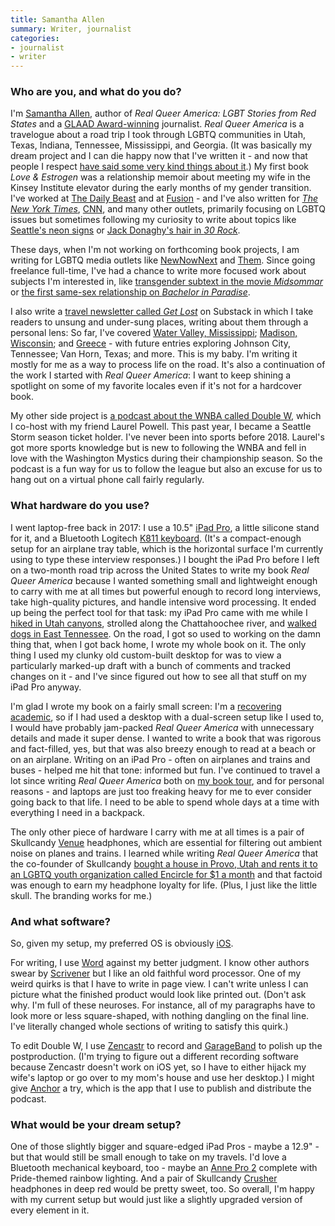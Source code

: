 ```yaml
---
title: Samantha Allen
summary: Writer, journalist 
categories:
- journalist
- writer
---
```


### Who are you, and what do you do?

I'm [Samantha Allen](http://samanthaleighallen.com/ "Samantha's website."), author of _Real Queer America: LGBT Stories from Red States_ and a [GLAAD Award-winning](https://www.hollywoodreporter.com/lists/glaad-media-awards-complete-list-winners-2018-1078487 "A Hollywood Reporter article about the 2018 GLAAD Media Award winners.") journalist. _Real Queer America_ is a travelogue about a road trip I took through LGBTQ communities in Utah, Texas, Indiana, Tennessee, Mississippi, and Georgia. (It was basically my dream project and I can die happy now that I've written it - and now that people I respect [have said some very kind things about it](https://www.lambdaliterary.org/reviews/03/12/samantha-allen-real-queer-america/ "An article by D. Gilson about Samantha's book.").) My first book _Love & Estrogen_ was a relationship memoir about meeting my wife in the Kinsey Institute elevator during the early months of my gender transition. I've worked at [The Daily Beast](https://www.thedailybeast.com/author/samantha-allen "Samantha's articles on The Daily Beast.") and at [Fusion](https://fusion.tv/author/samantha-allen/ "Samantha's articles on Fusion.") - and I've also written for [_The New York Times_](https://www.nytimes.com/2019/03/13/opinion/lgbt-trump-red-states.html "Samantha's NYT article about LGBT communities in red American states."), [CNN](https://edition.cnn.com/2019/10/08/opinions/lgbtq-rights-supreme-court-town-hall-allen/index.html "Samantha's CNN article about two LGBTQ court cases in the US."), and many other outlets, primarily focusing on LGBTQ issues but sometimes following my curiosity to write about topics like [Seattle's neon signs](https://crosscut.com/2019/09/neon-symbol-seattles-past-what-will-illuminate-its-future "Samantha's Crosscut article about Seattle's neon lights.") or [Jack Donaghy's hair in _30 Rock_](https://www.pastemagazine.com/articles/2017/04/jack-donaghys-hair-ranked-by-season.html "Samantha's Paste article about Jack Donaghy's hair.").

These days, when I'm not working on forthcoming book projects, I am writing for LGBTQ media outlets like [NewNowNext](http://www.newnownext.com/author/allens/ "Samantha's articles on NewNowNext.") and [Them](https://www.them.us/contributor/samantha-allenamaamantha-allen "Samantha's articles on Them."). Since going freelance full-time, I've had a chance to write more focused work about subjects I'm interested in, like [transgender subtext in the movie _Midsommar_](https://www.them.us/story/secret-trans-narrative-midsommar "Samantha's Them article about the Midsommar movie.") or [the first same-sex relationship on _Bachelor in Paradise_](http://www.newnownext.com/demi-burnett-bisexual-bachelor-in-paradise/07/2019/ "Samantha's NewNowNext article about Bachelor In Paradise.").

I also write a [travel newsletter called _Get Lost_](https://getlost.substack.com/ "Samantha's travel newsletter.") on Substack in which I take readers to unsung and under-sung places, writing about them through a personal lens: So far, I've covered [Water Valley, Mississippi](https://getlost.substack.com/p/water-valley-mississippi "Samantha's newsletter entry about Water Valley in Mississippi."); [Madison, Wisconsin](https://getlost.substack.com/p/madison-wisconsin "Samantha's newsletter entry about Madison in Wisconsin."); and [Greece](https://getlost.substack.com/p/-santorini-greece "Samantha's newsletter entry about Greece.") - with future entries exploring Johnson City, Tennessee; Van Horn, Texas; and more. This is my baby. I'm writing it mostly for me as a way to process life on the road. It's also a continuation of the work I started with _Real Queer America_: I want to keep shining a spotlight on some of my favorite locales even if it's not for a hardcover book.

My other side project is [a podcast about the WNBA called Double W](https://anchor.fm/doublew "Samantha and Laurel's podcast."), which I co-host with my friend Laurel Powell. This past year, I became a Seattle Storm season ticket holder. I've never been into sports before 2018. Laurel's got more sports knowledge but is new to following the WNBA and fell in love with the Washington Mystics during their championship season. So the podcast is a fun way for us to follow the league but also an excuse for us to hang out on a virtual phone call fairly regularly.

### What hardware do you use?

I went laptop-free back in 2017: I use a 10.5" [iPad Pro][ipad-pro], a little silicone stand for it, and a Bluetooth Logitech [K811 keyboard][bluetooth-easy-switch-keyboard-k811]. (It's a compact-enough setup for an airplane tray table, which is the horizontal surface I'm currently using to type these interview responses.) I bought the iPad Pro before I left on a two-month road trip across the United States to write my book _Real Queer America_ because I wanted something small and lightweight enough to carry with me at all times but powerful enough to record long interviews, take high-quality pictures, and handle intensive word processing. It ended up being the perfect tool for that task: my iPad Pro came with me while I [hiked in Utah canyons](https://www.dailyxtra.com/coming-out-and-coming-home-to-mormon-country-157615 "Samantha's Xtra article about coming out and Utah."), strolled along the Chattahoochee river, and [walked dogs in East Tennessee](https://www.thedailybeast.com/why-i-love-johnson-city-an-lgbt-idyll-right-in-the-heart-of-bible-belt-13 "Samantha's Daily Beast article about Johnson City in Tennessee."). On the road, I got so used to working on the damn thing that, when I got back home, I wrote my whole book on it. The only thing I used my clunky old custom-built desktop for was to view a particularly marked-up draft with a bunch of comments and tracked changes on it - and I've since figured out how to see all that stuff on my iPad Pro anyway.

I'm glad I wrote my book on a fairly small screen: I'm a [recovering academic](https://news.emory.edu/features/2018/10/seen-heard/index.html "An Emory University article about Samantha seeing help on campus after coming out as transgender."), so if I had used a desktop with a dual-screen setup like I used to, I would have probably jam-packed _Real Queer America_ with unnecessary details and made it super dense. I wanted to write a book that was rigorous and fact-filled, yes, but that was also breezy enough to read at a beach or on an airplane. Writing on an iPad Pro - often on airplanes and trains and buses - helped me hit that tone: informed but fun. I've continued to travel a lot since writing _Real Queer America_ both on [my book tour](https://www.lambdaliterary.org/features/oped/04/25/samantha-allen-banal-profane/ "A Lambda Literary article about Samantha's book tour."), and for personal reasons - and laptops are just too freaking heavy for me to ever consider going back to that life. I need to be able to spend whole days at a time with everything I need in a backpack.

The only other piece of hardware I carry with me at all times is a pair of Skullcandy [Venue][] headphones, which are essential for filtering out ambient noise on planes and trains. I learned while writing _Real Queer America_ that the co-founder of Skullcandy [bought a house in Provo, Utah and rents it to an LGBTQ youth organization called Encircle for $1 a month](https://www.heraldextra.com/news/local/central/provo/encircle-home-in-downtown-provo-to-bring-services-to-lgbt/article_3735eedd-adca-5bb6-a2a1-260a9c0d90a7.html "A Heald Extra article about a house in Utah owned by the co-founder of Skullcandy.") and that factoid was enough to earn my headphone loyalty for life. (Plus, I just like the little skull. The branding works for me.)

### And what software?

So, given my setup, my preferred OS is obviously [iOS][].

For writing, I use [Word][word-ios] against my better judgment. I know other authors swear by [Scrivener][] but I like an old faithful word processor. One of my weird quirks is that I have to write in page view. I can't write unless I can picture what the finished product would look like printed out. (Don't ask why. I'm full of these neuroses. For instance, all of my paragraphs have to look more or less square-shaped, with nothing dangling on the final line. I've literally changed whole sections of writing to satisfy this quirk.)

To edit Double W, I use [Zencastr][] to record and [GarageBand][garageband-ios] to polish up the postproduction. (I'm trying to figure out a different recording software because Zencastr doesn't work on iOS yet, so I have to either hijack my wife's laptop or go over to my mom's house and use her desktop.) I might give [Anchor][anchor-ios] a try, which is the app that I use to publish and distribute the podcast.

### What would be your dream setup?

One of those slightly bigger and square-edged iPad Pros - maybe a 12.9" - but that would still be small enough to take on my travels. I'd love a Bluetooth mechanical keyboard, too - maybe an [Anne Pro 2][anne-pro-2] complete with Pride-themed rainbow lighting. And a pair of Skullcandy [Crusher][] headphones in deep red would be pretty sweet, too. So overall, I'm happy with my current setup but would just like a slightly upgraded version of every element in it.

[anchor-ios]: https://apps.apple.com/us/app/anchor/id1056182234 "A client for the podcast service."
[anne-pro-2]: https://annepro2.com/ "A mechanical keyboard."
[bluetooth-easy-switch-keyboard-k811]: https://www.logitech.com/en-us/product/illuminated-keyboard-for-mac-ipad-iphone#specification-tabular "A Bluetooth keyboard."
[crusher]: https://www.skullcandy.com/shop/headphones/bluetooth-headphones/crusher-wireless "Wireless over-the-ear headphones."
[garageband-ios]: https://itunes.apple.com/us/app/garageband/id408709785 "A music creation app."
[ios]: https://www.apple.com/ios/ios-10/ "A mobile operating system."
[ipad-pro]: https://en.wikipedia.org/wiki/IPad_Pro "An iOS tablet."
[scrivener]: http://literatureandlatte.com/scrivener.php "A Mac text editor aimed at writers."
[venue]: https://www.skullcandy.com/shop/headphones/bluetooth-headphones/venue "Wireless over-the-ear headphones."
[word-ios]: https://apps.apple.com/us/app/microsoft-word/id586447913 "A text editor app."
[zencastr]: https://zencastr.com/ "A service for recording audio."
